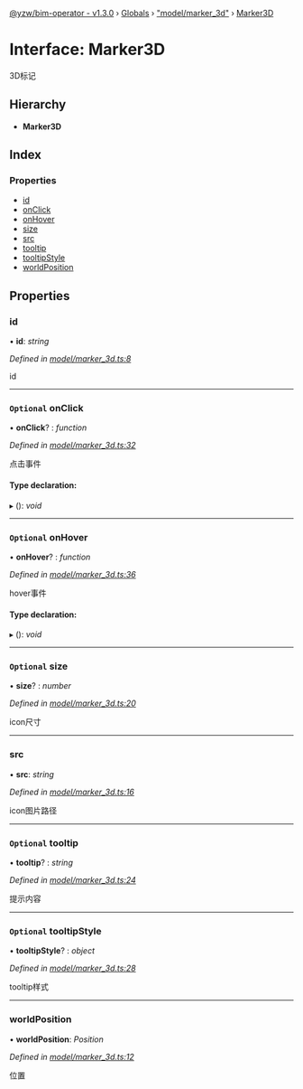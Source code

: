 [@yzw/bim-operator - v1.3.0](../README.md) › [Globals](../globals.md) › ["model/marker_3d"](../modules/_model_marker_3d_.md) › [Marker3D](_model_marker_3d_.marker3d.md)

# Interface: Marker3D

3D标记

## Hierarchy

* **Marker3D**

## Index

### Properties

* [id](_model_marker_3d_.marker3d.md#id)
* [onClick](_model_marker_3d_.marker3d.md#optional-onclick)
* [onHover](_model_marker_3d_.marker3d.md#optional-onhover)
* [size](_model_marker_3d_.marker3d.md#optional-size)
* [src](_model_marker_3d_.marker3d.md#src)
* [tooltip](_model_marker_3d_.marker3d.md#optional-tooltip)
* [tooltipStyle](_model_marker_3d_.marker3d.md#optional-tooltipstyle)
* [worldPosition](_model_marker_3d_.marker3d.md#worldposition)

## Properties

###  id

• **id**: *string*

*Defined in [model/marker_3d.ts:8](https://github.com/youkaisteve/bim-operator/blob/9fb2dae/src/model/marker_3d.ts#L8)*

id

___

### `Optional` onClick

• **onClick**? : *function*

*Defined in [model/marker_3d.ts:32](https://github.com/youkaisteve/bim-operator/blob/9fb2dae/src/model/marker_3d.ts#L32)*

点击事件

#### Type declaration:

▸ (): *void*

___

### `Optional` onHover

• **onHover**? : *function*

*Defined in [model/marker_3d.ts:36](https://github.com/youkaisteve/bim-operator/blob/9fb2dae/src/model/marker_3d.ts#L36)*

hover事件

#### Type declaration:

▸ (): *void*

___

### `Optional` size

• **size**? : *number*

*Defined in [model/marker_3d.ts:20](https://github.com/youkaisteve/bim-operator/blob/9fb2dae/src/model/marker_3d.ts#L20)*

icon尺寸

___

###  src

• **src**: *string*

*Defined in [model/marker_3d.ts:16](https://github.com/youkaisteve/bim-operator/blob/9fb2dae/src/model/marker_3d.ts#L16)*

icon图片路径

___

### `Optional` tooltip

• **tooltip**? : *string*

*Defined in [model/marker_3d.ts:24](https://github.com/youkaisteve/bim-operator/blob/9fb2dae/src/model/marker_3d.ts#L24)*

提示内容

___

### `Optional` tooltipStyle

• **tooltipStyle**? : *object*

*Defined in [model/marker_3d.ts:28](https://github.com/youkaisteve/bim-operator/blob/9fb2dae/src/model/marker_3d.ts#L28)*

tooltip样式

___

###  worldPosition

• **worldPosition**: *Position*

*Defined in [model/marker_3d.ts:12](https://github.com/youkaisteve/bim-operator/blob/9fb2dae/src/model/marker_3d.ts#L12)*

位置
